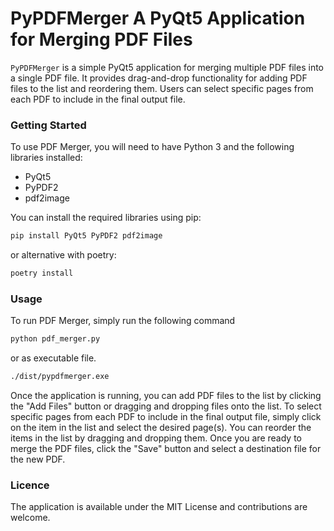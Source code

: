 # PyPDFMerger A PyQt5 Application for Merging PDF Files

`PyPDFMerger` is a simple PyQt5 application for merging multiple PDF files into a single PDF file. It provides drag-and-drop functionality for adding PDF files to the list and reordering them. Users can select specific pages from each PDF to include in the final output file.

### Getting Started
To use PDF Merger, you will need to have Python 3 and the following libraries installed:
- PyQt5
- PyPDF2
- pdf2image

You can install the required libraries using pip:

````bash
pip install PyQt5 PyPDF2 pdf2image
````

or alternative with poetry:

````bash
poetry install
````

### Usage
To run PDF Merger, simply run the following command

````bash
python pdf_merger.py
````

or as executable file.

````bash
./dist/pypdfmerger.exe
````

Once the application is running, you can add PDF files to the list by clicking the "Add Files" button or dragging and dropping files onto the list. To select specific pages from each PDF to include in the final output file, simply click on the item in the list and select the desired page(s). You can reorder the items in the list by dragging and dropping them. Once you are ready to merge the PDF files, click the "Save" button and select a destination file for the new PDF.

### Licence

The application is available under the MIT License and contributions are welcome.
